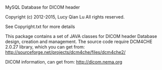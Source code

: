 MySQL Database for DICOM header 

Copyright (c) 2012-2015, Lucy Qian Lu
All rights reserved.

See Copyright.txt for more details

This package contains a set of JAVA classes for DICOM header Database design, creation and management. The source code require DCM4CHE 2.0.27 library, which you can get from:
http://sourceforge.net/projects/dcm4che/files/dcm4che2/

DICOM information, can get from:
http://dicom.nema.org
